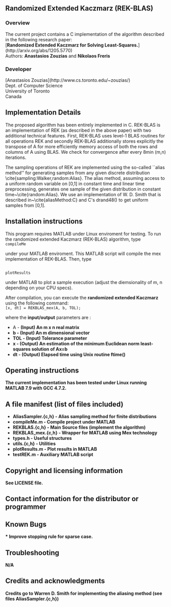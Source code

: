 <h2> Randomized Extended Kaczmarz (REK-BLAS)</h2>
<h3> Overview </h3>
The current project contains a C implementation of the algorithm described in the following research paper:
<br>
[<b>Randomized Extended Kaczmarz for Solving Least-Squares.</b>](http://arxiv.org/abs/1205.5770)
<br>
Authors: <b>Anastasios Zouzias</b> and <b>Nikolaos Freris</b> 
<br>

<h3> Developer </h3>
[Anastasios Zouzias](http://www.cs.toronto.edu/~zouzias/)
<br>
Dept. of Computer Science
<br>
University of Toronto
<br>
Canada

<h2>
Implementation Details
</h2>
The proposed algorithm has been entirely implemented in C. REK-BLAS is an implementation of REK (as described
in the above paper) with two additional technical features. First, REK-BLAS uses level-1 BLAS routines for 
all operations REK 
and secondly REK-BLAS additionally stores explicitly the transpose of A for more efficiently memory access 
of both the rows and columns of A using BLAS. We check for convergence after every 8min (m,n) iterations. 

The sampling operations of REK are implemented using the so-called ``alias method'' for generating samples 
from any given discrete distribution \cite{sampling:Walker,random:Alias}. The alias method, assuming access 
to a uniform random variable on [0,1] in constant time and linear time preprocessing, generates one sample
of the given distribution in constant time~\cite{random:Alias}. We use an implementation of W. D. Smith that 
is described in~\cite{aliasMethod:C} and C's <it>drand48</it>() to get uniform samples from [0,1].


<h2>
Installation instructions
</h2>
This program requires MATLAB under Linux enviroment for testing. To run the randomized extended Kaczmarz (REK-BLAS) algorithm, type

<code>
compileMe
</code>

under your MATLAB enviroment. This MATLAB script will compile the mex implementation of REK-BLAS. Then, type

<code>
plotResults
</code>

under MATLAB to plot a sample execution (adjust the diemsionality of m, n depending on your CPU specs).

<p>
After compilation, you can execute the <b>randomized extended Kaczmarz</b> using the following command:

<code>
[x, dt] = REKBLAS_mex(A, b, TOL);
</code>

where the <b>input/output</b> parameters are : 

+ A        - <b>(Input) An m x n real matrix
+ b        - <b>(Input) An m dimensional vector
+ TOL      - <b>(Input) Tolerance parameter
+ x        - <b>(Output) An estimation of the minimum Euclidean norm least-squares solution of Ax=b
+ dt       - <b>(Output) Elapsed time using Unix routine ftime()

<h2>
Operating instructions
</h2>

The current implementation has been tested under Linux running MATLAB 7.9 with GCC 4.7.2.

<h2>
A file manifest (list of files included)
</h2>

* AliasSampler.{c,h} - <b> Alias sampling method for finite distributions</b>
* compileMe.m        - <b> Compile project under MATLAB </b>
* REKBLAS.{c,h}      - <b> Main Source files (implement the algorithm) </b>
* REKBLAS_mex.{c,h}  - <b> Wrapper for MATLAB using Mex technology </b>
* types.h            - <b> Useful structures </b>
* utils.{c,h}        - <b> Utilities </b>
* plotResults.m      - <b> Plot results in MATLAB </b>
* testREK.m          - <b> Auxiliary MATLAB script </b>

<h2>
Copyright and licensing information
</h2>

See LICENSE file.

<h2>
Contact information for the distributor or programmer
</h2>

<h2>
Known Bugs
</h2>
* Improve stopping rule for sparse case.

<h2>
Troubleshooting
</h2>

N/A

<h2>
Credits and acknowledgments
</h2>

Credits go to Warren D. Smith for implementing the aliasing method (see files AliasSampler.{c,h})
